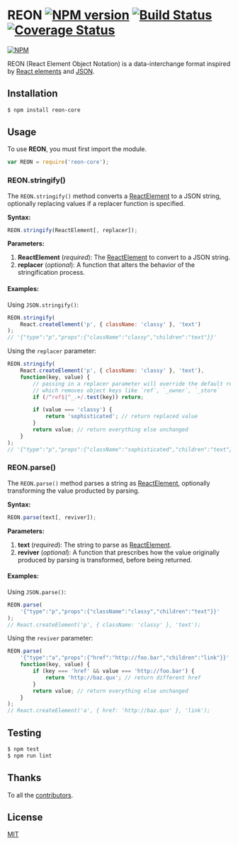 # REON [![NPM version](https://img.shields.io/npm/v/reon-core.svg)](https://www.npmjs.com/package/reon-core) [![Build Status](https://travis-ci.org/remarkablemark/REON.svg?branch=master)](https://travis-ci.org/remarkablemark/REON) [![Coverage Status](https://coveralls.io/repos/github/remarkablemark/REON/badge.svg)](https://coveralls.io/github/remarkablemark/REON)

[![NPM](https://nodei.co/npm/reon-core.png)](https://nodei.co/npm/reon-core/)

REON (React Element Object Notation) is a data-interchange format inspired by [React elements](https://facebook.github.io/react/docs/rendering-elements.html) and [JSON](http://www.json.org).

## Installation

```sh
$ npm install reon-core
```

## Usage

To use **REON**, you must first import the module.

```js
var REON = require('reon-core');
```

### REON.stringify()

The `REON.stringify()` method converts a [ReactElement](https://facebook.github.io/react/docs/rendering-elements.html) to a JSON string, optionally replacing values if a replacer function is specified.

**Syntax:**

```js
REON.stringify(ReactElement[, replacer]);
```

**Parameters:**

1. **ReactElement** (_required_): The [ReactElement](https://facebook.github.io/react/docs/rendering-elements.html) to convert to a JSON string.
2. **replacer** (_optional_): A function that alters the behavior of the stringification process.

#### Examples:

Using `JSON.stringify()`:
```js
REON.stringify(
    React.createElement('p', { className: 'classy' }, 'text')
);
// '{"type":"p","props":{"className":"classy","children":"text"}}'
```

Using the `replacer` parameter:
```js
REON.stringify(
    React.createElement('p', { className: 'classy' }, 'text'),
    function(key, value) {
        // passing in a replacer parameter will override the default replacer,
        // which removes object keys like `ref`, `_owner`, `_store`
        if (/^ref$|^_.+/.test(key)) return;

        if (value === 'classy') {
            return 'sophisticated'; // return replaced value
        }
        return value; // return everything else unchanged
    }
);
// '{"type":"p","props":{"className":"sophisticated","children":"text"}}'
```

### REON.parse()

The `REON.parse()` method parses a string as [ReactElement](https://facebook.github.io/react/docs/rendering-elements.html), optionally transforming the value producted by parsing.

**Syntax:**

```js
REON.parse(text[, reviver]);
```

**Parameters:**

1. **text** (_required_): The string to parse as [ReactElement](https://facebook.github.io/react/docs/rendering-elements.html).
2. **reviver** (_optional_): A function that prescribes how the value originally produced by parsing is transformed, before being returned.

#### Examples:

Using `JSON.parse()`:
```js
REON.parse(
    '{"type":"p","props":{"className":"classy","children":"text"}}'
);
// React.createElement('p', { className: 'classy' }, 'text');
```

Using the `reviver` parameter:
```js
REON.parse(
    '{"type":"a","props":{"href":"http://foo.bar","children":"link"}}',
    function(key, value) {
        if (key === 'href' && value === 'http://foo.bar') {
            return 'http://baz.qux'; // return different href
        }
        return value; // return everything else unchanged
    }
);
// React.createElement('a', { href: 'http://baz.qux' }, 'link');
```

## Testing

```sh
$ npm test
$ npm run lint
```

## Thanks

To all the [contributors](https://github.com/remarkablemark/REON/graphs/contributors).

## License

[MIT](https://github.com/remarkablemark/REON/blob/master/LICENSE)
